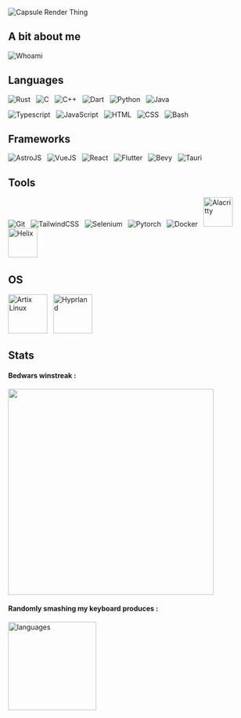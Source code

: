 ![Capsule Render Thing](https://capsule-render.vercel.app/api?type=venom&height=300&color=gradient&text=GaspardCulis&animation=twinkling&textBg=false&strokeWidth=1&reversal=false)

## A bit about me

![Whoami](https://public.s3web.gasdev.fr/whoami.svg)

## Languages

![Rust](https://api.iconify.design/skill-icons/rust.svg?height=60)
&nbsp;
![C](https://api.iconify.design/skill-icons/c.svg?height=60)
&nbsp;
![C++](https://api.iconify.design/skill-icons/cpp.svg?height=60)
&nbsp;
![Dart](https://api.iconify.design/skill-icons/dart-dark.svg?height=60)
&nbsp;
![Python](https://api.iconify.design/skill-icons/python-dark.svg?height=60)
&nbsp;
![Java](https://api.iconify.design/skill-icons/java-dark.svg?height=60)
&nbsp;


![Typescript](https://api.iconify.design/skill-icons/typescript.svg?height=60)
&nbsp;
![JavaScript](https://api.iconify.design/skill-icons/javascript.svg?height=60)
&nbsp;
![HTML](https://api.iconify.design/skill-icons/html.svg?height=60)
&nbsp;
![CSS](https://api.iconify.design/skill-icons/css.svg?height=60)
&nbsp;
![Bash](https://api.iconify.design/skill-icons/bash-dark.svg?height=60)
&nbsp;

## Frameworks

![AstroJS](https://api.iconify.design/skill-icons/astro.svg?height=60)
&nbsp;
![VueJS](https://api.iconify.design/skill-icons/vuejs-dark.svg?height=60)
&nbsp;
![React](https://api.iconify.design/skill-icons/react-dark.svg?height=60)
&nbsp;
![Flutter](https://api.iconify.design/skill-icons/flutter-dark.svg?height=60)
&nbsp;
![Bevy](https://api.iconify.design/skill-icons/bevy-dark.svg?height=60)
&nbsp;
![Tauri](https://api.iconify.design/skill-icons/tauri-dark.svg?height=60)
&nbsp;

## Tools

![Git](https://api.iconify.design/skill-icons/git.svg?height=60)
&nbsp;
![TailwindCSS](https://api.iconify.design/skill-icons/tailwindcss-dark.svg?height=60)
&nbsp;
![Selenium](https://api.iconify.design/skill-icons/selenium.svg?height=60)
&nbsp;
![Pytorch](https://api.iconify.design/skill-icons/pytorch-dark.svg?height=60)
&nbsp;
![Docker](https://api.iconify.design/skill-icons/docker.svg?height=60)
&nbsp;
<img
  src="https://upload.wikimedia.org/wikipedia/commons/thumb/9/90/Alacritty_logo.svg/2300px-Alacritty_logo.svg.png"
  height="60px"
  alt="Alacritty">
&nbsp;
 <img
    src="https://helix-editor.com/logo.svg"
    height="60px"
    alt="Helix">
&nbsp;

## OS

<img
  src="https://upload.wikimedia.org/wikipedia/commons/2/27/Full_Artix_Linux_Logo.png"
  height="80px"
  alt="Artix Linux">
&nbsp;
<img
  src="https://raw.githubusercontent.com/vaxerski/Hyprland/main/assets/header.svg"
  height="80px"
  alt="Hyprland">
&nbsp;

## Stats

<div>
  <h4>Bedwars winstreak :</h4>
  <img src="https://github-readme-streak-stats.herokuapp.com/?user=GaspardCulis&theme=dark" width="420">
</div>
<div>
  <h4>Randomly smashing my keyboard produces :</h4>
  <img alt="languages" src="https://github-readme-stats.vercel.app/api/top-langs/?username=GaspardCulis&count_private=true&show_icons=true&langs_count=10&card_width=400&theme=dark&layout=compact" height="180">
</div>
